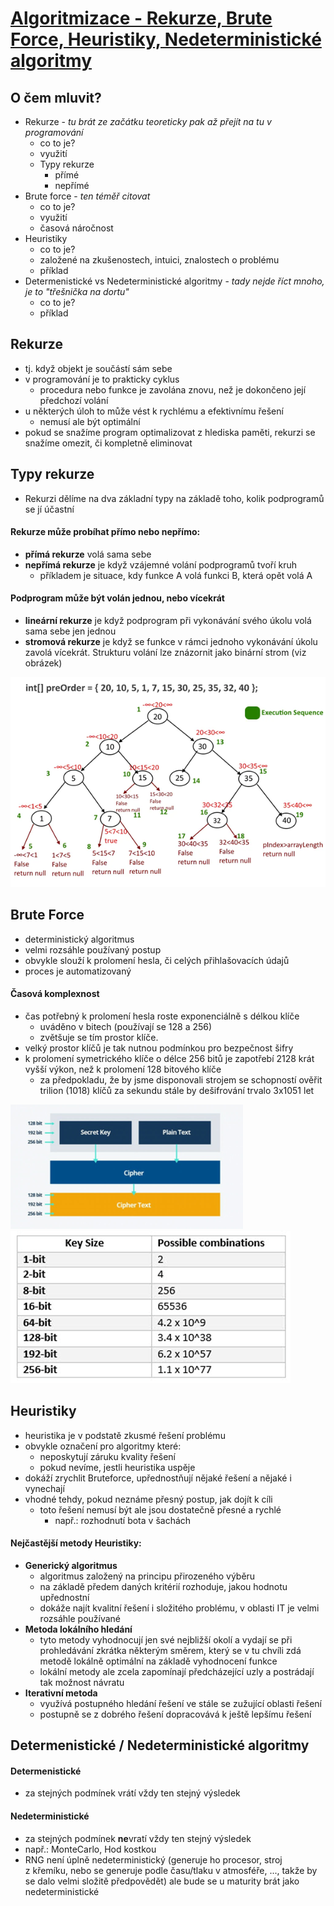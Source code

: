 # [Algoritmizace - Rekurze, Brute Force, Heuristiky, Nedeterministické algoritmy](https://youtu.be/wp_Zli_cgZw?si=sAHSumwAF2QL3NIx)
## O čem mluvit?
- Rekurze - *tu brát ze začátku teoreticky pak až přejít na tu v programování*
	- co to je? 
    - využití
	- Typy rekurze
		- přímé
		- nepřímé
- Brute force - *ten téměř citovat*
    - co to je?
    - využití
    - časová náročnost
- Heuristiky
    - co to je?
    - založené na zkušenostech, intuici, znalostech o problému
    - příklad
- Determenistické vs Nedeterministické algoritmy - *tady nejde říct mnoho, je to "třešnička na dortu"*
    - co to je?
    - příklad
## Rekurze
- tj. když objekt je součástí sám sebe
- v programování je to prakticky cyklus
	- procedura nebo funkce je zavolána znovu, než je dokončeno její předchozí volání
- u některých úloh to může vést k rychlému a efektivnímu řešení
	- nemusí ale být optimální
- pokud se snažíme program optimalizovat z hlediska paměti, rekurzi se snažíme omezit, či kompletně eliminovat
## Typy rekurze
- Rekurzi dělíme na dva základní typy na základě toho, kolik podprogramů se jí účastní
#### Rekurze může probíhat přímo nebo nepřímo:
- **přímá rekurze** volá sama sebe
- **nepřímá rekurze** je když vzájemné volání podprogramů tvoří kruh
	- příkladem je situace, kdy funkce A volá funkci B, která opět volá A
#### Podprogram může být volán jednou, nebo vícekrát
- **lineární rekurze** je když podprogram při vykonávání svého úkolu volá sama sebe jen jednou
- **stromová rekurze** je když se funkce v rámci jednoho vykonávání úkolu zavolá vícekrát. Strukturu volání lze znázornit jako binární strom (viz obrázek)

![Typy_rekurze](../images/03_stromova_rekurze.png)
## Brute Force
- deterministický algoritmus
- velmi rozsáhle používaný postup
- obvykle slouží k prolomení hesla, či celých přihlašovacích údajů
- proces je automatizovaný
#### Časová komplexnost
- čas potřebný k prolomení hesla roste exponenciálně s délkou klíče 
	- uváděno v bitech (používají se 128 a 256)
	- zvětšuje se tím prostor klíče.
- velký prostor klíčů je tak nutnou podmínkou pro bezpečnost šifry
- k prolomení symetrického klíče o délce 256 bitů je zapotřebí 2128 krát vyšší výkon, než k prolomení 128 bitového klíče 
	- za předpokladu, že by jsme disponovali strojem se schopností ověřit trilion (1018) klíčů za sekundu stále by dešifrování trvalo 3x1051 let

![Bruteforce](../images/03_bruteforce.png)
![Keys](../images/03_keys.png)
## Heuristiky
- heuristika je v podstatě zkusmé řešení problému
- obvykle označení pro algoritmy které:
	- neposkytují záruku kvality řešení 
	- pokud nevíme, jestli heuristika uspěje
- dokáží zrychlit Bruteforce, upřednostňují nějaké řešení a nějaké i vynechají
- vhodné tehdy, pokud neznáme přesný postup, jak dojít k cíli
	- toto řešení nemusí být ale jsou dostatečně přesné a rychlé
		- např.: rozhodnutí bota v šachách
#### Nejčastější metody Heuristiky:
- **Generický algoritmus** 
	- algoritmus založený na principu přirozeného výběru
	- na základě předem daných kritérií rozhoduje, jakou hodnotu upřednostní
	- dokáže najít kvalitní řešení i složitého problému, v oblasti IT je velmi rozsáhle používané
- **Metoda lokálního hledání** 
	- tyto metody vyhodnocují jen své nejbližší okolí a vydají se při prohledávání zkrátka některým směrem, který se v tu chvíli zdá metodě lokálně optimální na základě vyhodnocení funkce
	- lokální metody ale zcela zapomínají předcházející uzly a postrádají tak možnost návratu
- **Iterativní metoda** 
	- využívá postupného hledání řešení ve stále se zužující oblasti řešení 
	- postupně se z dobrého řešení dopracovává k ještě lepšímu řešení
## Determenistické / Nedeterministické algoritmy
#### Determenistické
- za stejných podmínek vrátí vždy ten stejný výsledek
#### Nedeterministické
- za stejných podmínek **ne**vratí vždy ten stejný výsledek
- např.: MonteCarlo, Hod kostkou
- RNG není úplně nedeterministický (generuje ho procesor, stroj z křemíku, nebo se generuje podle času/tlaku v atmosféře, ..., takže by se dalo velmi složitě předpovědět) ale bude se u maturity brát jako nedeterministické